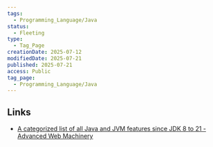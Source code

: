 ```yaml
---
tags:
  - Programming_Language/Java
status:
  - Fleeting
type:
  - Tag_Page
creationDate: 2025-07-12
modifiedDate: 2025-07-21
published: 2025-07-21
access: Public
tag_page:
  - Programming_Language/Java
---
```


## Links

- [A categorized list of all Java and JVM features since JDK 8 to 21 - Advanced Web Machinery](https://advancedweb.hu/a-categorized-list-of-all-java-and-jvm-features-since-jdk-8-to-21/)
